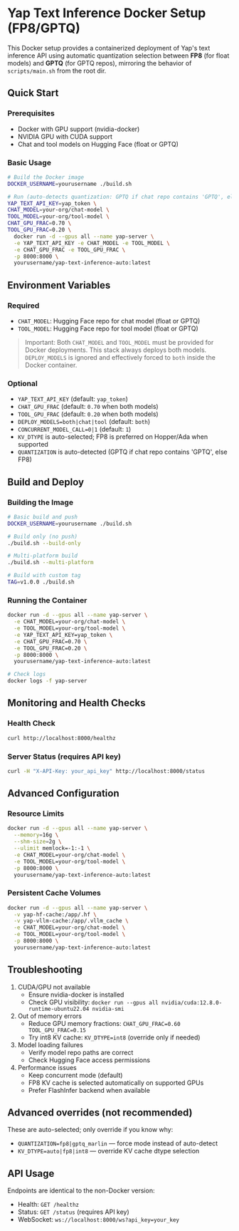 # Yap Text Inference Docker Setup (FP8/GPTQ)

This Docker setup provides a containerized deployment of Yap's text inference API using automatic quantization selection between **FP8** (for float models) and **GPTQ** (for GPTQ repos), mirroring the behavior of `scripts/main.sh` from the root dir.

## Quick Start

### Prerequisites

- Docker with GPU support (nvidia-docker)
- NVIDIA GPU with CUDA support
- Chat and tool models on Hugging Face (float or GPTQ)

### Basic Usage

```bash
# Build the Docker image
DOCKER_USERNAME=yourusername ./build.sh

# Run (auto-detects quantization: GPTQ if chat repo contains 'GPTQ', else FP8)
YAP_TEXT_API_KEY=yap_token \
CHAT_MODEL=your-org/chat-model \
TOOL_MODEL=your-org/tool-model \
CHAT_GPU_FRAC=0.70 \
TOOL_GPU_FRAC=0.20 \
  docker run -d --gpus all --name yap-server \
  -e YAP_TEXT_API_KEY -e CHAT_MODEL -e TOOL_MODEL \
  -e CHAT_GPU_FRAC -e TOOL_GPU_FRAC \
  -p 8000:8000 \
  yourusername/yap-text-inference-auto:latest
```

## Environment Variables

### Required
- `CHAT_MODEL`: Hugging Face repo for chat model (float or GPTQ)
- `TOOL_MODEL`: Hugging Face repo for tool model (float or GPTQ)

> Important: Both `CHAT_MODEL` and `TOOL_MODEL` must be provided for Docker deployments. This stack always deploys both models. `DEPLOY_MODELS` is ignored and effectively forced to `both` inside the Docker container.

### Optional
- `YAP_TEXT_API_KEY` (default: `yap_token`)
- `CHAT_GPU_FRAC` (default: `0.70` when both models)
- `TOOL_GPU_FRAC` (default: `0.20` when both models)
- `DEPLOY_MODELS=both|chat|tool` (default: `both`)
- `CONCURRENT_MODEL_CALL=0|1` (default: `1`)
- `KV_DTYPE` is auto-selected; FP8 is preferred on Hopper/Ada when supported
- `QUANTIZATION` is auto-detected (GPTQ if chat repo contains 'GPTQ', else FP8)

## Build and Deploy

### Building the Image

```bash
# Basic build and push
DOCKER_USERNAME=yourusername ./build.sh

# Build only (no push)
./build.sh --build-only

# Multi-platform build
./build.sh --multi-platform

# Build with custom tag
TAG=v1.0.0 ./build.sh
```

### Running the Container

```bash
docker run -d --gpus all --name yap-server \
  -e CHAT_MODEL=your-org/chat-model \
  -e TOOL_MODEL=your-org/tool-model \
  -e YAP_TEXT_API_KEY=yap_token \
  -e CHAT_GPU_FRAC=0.70 \
  -e TOOL_GPU_FRAC=0.20 \
  -p 8000:8000 \
  yourusername/yap-text-inference-auto:latest

# Check logs
docker logs -f yap-server
```

## Monitoring and Health Checks

### Health Check
```bash
curl http://localhost:8000/healthz
```

### Server Status (requires API key)
```bash
curl -H "X-API-Key: your_api_key" http://localhost:8000/status
```

## Advanced Configuration

### Resource Limits
```bash
docker run -d --gpus all --name yap-server \
  --memory=16g \
  --shm-size=2g \
  --ulimit memlock=-1:-1 \
  -e CHAT_MODEL=your-org/chat-model \
  -e TOOL_MODEL=your-org/tool-model \
  -p 8000:8000 \
  yourusername/yap-text-inference-auto:latest
```

### Persistent Cache Volumes
```bash
docker run -d --gpus all --name yap-server \
  -v yap-hf-cache:/app/.hf \
  -v yap-vllm-cache:/app/.vllm_cache \
  -e CHAT_MODEL=your-org/chat-model \
  -e TOOL_MODEL=your-org/tool-model \
  -p 8000:8000 \
  yourusername/yap-text-inference-auto:latest
```

## Troubleshooting

1. CUDA/GPU not available
   - Ensure nvidia-docker is installed
   - Check GPU visibility: `docker run --gpus all nvidia/cuda:12.8.0-runtime-ubuntu22.04 nvidia-smi`
2. Out of memory errors
   - Reduce GPU memory fractions: `CHAT_GPU_FRAC=0.60 TOOL_GPU_FRAC=0.15`
   - Try int8 KV cache: `KV_DTYPE=int8` (override only if needed)
3. Model loading failures
   - Verify model repo paths are correct
   - Check Hugging Face access permissions
4. Performance issues
   - Keep concurrent mode (default)
   - FP8 KV cache is selected automatically on supported GPUs
   - Prefer FlashInfer backend when available

## Advanced overrides (not recommended)

These are auto-selected; only override if you know why:

- `QUANTIZATION=fp8|gptq_marlin` — force mode instead of auto-detect
- `KV_DTYPE=auto|fp8|int8` — override KV cache dtype selection

## API Usage

Endpoints are identical to the non-Docker version:

- Health: `GET /healthz`
- Status: `GET /status` (requires API key)
- WebSocket: `ws://localhost:8000/ws?api_key=your_key`


